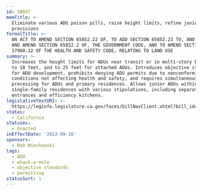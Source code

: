 ```yaml
---
id: SB897
memTitle: >-
  Eliminate various ADU poison pills, raise height limits, refine junior ADU
  provisions
formalTitle: >-
  AN ACT TO AMEND SECTION 65852.22 OF, TO ADD SECTION 65852.23 TO, AND TO REPEAL
  AND AMEND SECTION 65852.2 OF, THE GOVERNMENT CODE, AND TO AMEND SECTION
  17980.12 OF THE HEALTH AND SAFETY CODE, RELATING TO LAND USE
summary: >-
  Increases the height limits for ADUs near transit or in multi-story buildings
  to 18 feet, and to 25 feet for attached ADUs. Introduces objective standards
  for ADU development, prohibits denying ADU permits due to nonconforming
  conditions not affecting health and safety, and requires simultaneous permit
  processing for ADUs and primary residences. Allows junior ADUs within
  single-family residences with various stipulations, including separate
  entrances and efficiency kitchens.
legislativeTextURI: >-
  https://leginfo.legislature.ca.gov/faces/billNavClient.xhtml?bill_id=202120220SB897
states:
  - California
statuses:
  - Enacted
inEffectDate: '2022-09-28'
sponsors:
  - Bob Wieckowski
tags:
  - ADU
  - whack-a-mole
  - objective standards
  - permitting
statusSort: 1
---
```

